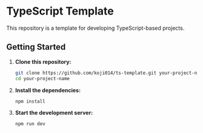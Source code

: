 <!-- @format -->

# TypeScript Template

This repository is a template for developing TypeScript-based projects.

## Getting Started

1. **Clone this repository:**

    ```bash
    git clone https://github.com/koji014/ts-template.git your-project-name
    cd your-project-name
    ```

2. **Install the dependencies:**

    ```bash
    npm install
    ```

3. **Start the development server:**
    ```bash
    npm run dev
    ```
